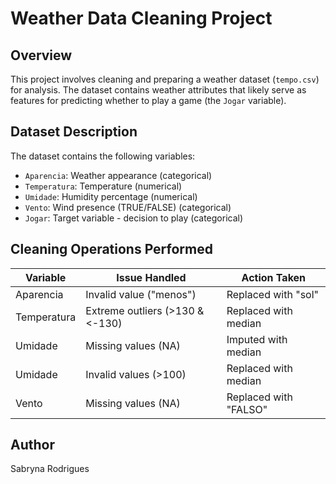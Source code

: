 # Weather Data Cleaning Project

## Overview
This project involves cleaning and preparing a weather dataset (`tempo.csv`) for analysis. The dataset contains weather attributes that likely serve as features for predicting whether to play a game (the `Jogar` variable).

## Dataset Description
The dataset contains the following variables:
- `Aparencia`: Weather appearance (categorical)
- `Temperatura`: Temperature (numerical)
- `Umidade`: Humidity percentage (numerical)
- `Vento`: Wind presence (TRUE/FALSE) (categorical)
- `Jogar`: Target variable - decision to play (categorical)

## Cleaning Operations Performed

| Variable | Issue Handled | Action Taken |
|----------|---------------|--------------|
| Aparencia | Invalid value ("menos") | Replaced with "sol" |
| Temperatura | Extreme outliers (>130 & <-130) | Replaced with median |
| Umidade | Missing values (NA) | Imputed with median |
| Umidade | Invalid values (>100) | Replaced with median |
| Vento | Missing values (NA) | Replaced with "FALSO" |


## Author
Sabryna Rodrigues
